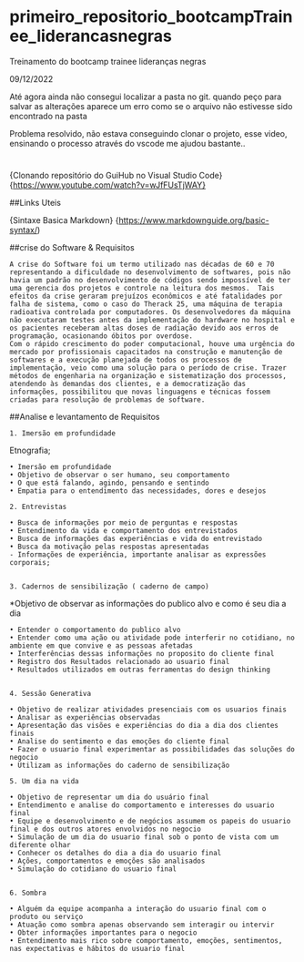 # primeiro_repositorio_bootcampTrainee_liderancasnegras
Treinamento do bootcamp trainee lideranças negras

09/12/2022

Até agora ainda não consegui localizar a pasta no git. quando peço para salvar as alterações aparece um erro como se o arquivo não estivesse sido encontrado na pasta 

Problema resolvido, não estava conseguindo clonar o projeto, esse video, ensinando o processo através do vscode me ajudou bastante..

#
{Clonando repositório do GuiHub no Visual Studio Code} {https://www.youtube.com/watch?v=wJfFUsTjWAY}

##Links Uteis

{Sintaxe Basica Markdown} {https://www.markdownguide.org/basic-syntax/)

##crise do Software & Requisitos

	A crise do Software foi um termo utilizado nas décadas de 60 e 70 representando a dificuldade no desenvolvimento de softwares, pois não havia um padrão no desenvolvimento de códigos sendo impossível de ter uma gerencia dos projetos e controle na leitura dos mesmos.  Tais efeitos da crise geraram prejuízos econômicos e até fatalidades por falha de sistema, como o caso do Therack 25, uma máquina de terapia radioativa controlada por computadores. Os desenvolvedores da máquina não executaram testes antes da implementação do hardware no hospital e os pacientes receberam altas doses de radiação devido aos erros de programação, ocasionando óbitos por overdose.
	Com o rápido crescimento do poder computacional, houve uma urgência do mercado por profissionais capacitados na construção e manutenção de softwares e a execução planejada de todos os processos de implementação, veio como uma solução para o período de crise. Trazer métodos de engenharia na organização e sistematização dos processos, atendendo às demandas dos clientes, e a democratização das informações, possibilitou que novas linguagens e técnicas fossem criadas para resolução de problemas de software. 



##Analise e levantamento de Requisitos


	1. Imersão em profundidade
Etnografia; 

	• Imersão em profundidade
	• Objetivo de observar o ser humano, seu comportamento
	• O que está falando, agindo, pensando e sentindo
	• Empatia para o entendimento das necessidades, dores e desejos
	
	2. Entrevistas
	
	• Busca de informações por meio de perguntas e respostas
	• Entendimento da vida e comportamento dos entrevistados
	• Busca de informações das experiências e vida do entrevistado
	• Busca da motivação pelas respostas apresentadas
	- Informações de experiência, importante analisar as expressões corporais; 


	3. Cadernos de sensibilização ( caderno de campo)

*Objetivo de observar as informações do publico alvo e como é seu dia a dia

	• Entender o comportamento do publico alvo
	• Entender como uma ação ou atividade pode interferir no cotidiano, no ambiente em que convive e as pessoas afetadas
	• Interferências dessas informações no proposito do cliente final
	• Registro dos Resultados relacionado ao usuario final
	• Resultados utilizados em outras ferramentas do design thinking


	4. Sessão Generativa

	• Objetivo de realizar atividades presenciais com os usuarios finais
	• Analisar as experiências observadas
	• Apresentação das visões e experiências do dia a dia dos clientes finais
	• Analise do sentimento e das emoções do cliente final
	• Fazer o usuario final experimentar as possibilidades das soluções do negocio 
	• Utilizam as informações do caderno de sensibilização

	5. Um dia na vida

	• Objetivo de representar um dia do usuário final
	• Entendimento e analise do comportamento e interesses do usuario final
	• Equipe e desenvolvimento e de negócios assumem os papeis do usuario final e dos outros atores envolvidos no negocio
	• Simulação de um dia do usuario final sob o ponto de vista com um diferente olhar
	• Conhecer os detalhes do dia a dia do usuario final
	• Ações, comportamentos e emoções são analisados
	• Simulação do cotidiano do usuario final 


	6. Sombra

	• Alguém da equipe acompanha a interação do usuario final com o produto ou serviço
	• Atuação como sombra apenas observando sem interagir ou intervir
	• Obter informações importantes para o negocio
	• Entendimento mais rico sobre comportamento, emoções, sentimentos, nas expectativas e hábitos do usuario final
